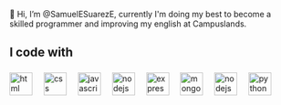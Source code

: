 👋 Hi, I’m @SamuelESuarezE, currently I'm doing my best to become a skilled programmer and improving my english at Campuslands.

<h2 align="left">I code with</h2>

###

<div align="left">
    <img src="https://cdn-icons-png.flaticon.com/256/174/174854.png" height="40" alt="html logo"  />
  <img width="12" />
    <img src="https://upload.wikimedia.org/wikipedia/commons/thumb/6/62/CSS3_logo.svg/1024px-CSS3_logo.svg.png" height="40" alt="css logo"  />
  <img width="12" />
  <img src="https://cdn.jsdelivr.net/gh/devicons/devicon/icons/javascript/javascript-original.svg" height="40" alt="javascript logo"  />
  <img width="12" />
  <img src="https://cdn.jsdelivr.net/gh/devicons/devicon/icons/nodejs/nodejs-original.svg" height="40" alt="nodejs logo"  />
  <img width="12" />
  <img src="https://upload.wikimedia.org/wikipedia/commons/thumb/8/88/Status_iucn_EX_icon.svg/480px-Status_iucn_EX_icon.svg.png" height="40" alt="express logo"  />
  <img width="12" />
    <img src="https://cdn.worldvectorlogo.com/logos/mongodb-icon-2.svg" height="40" alt="mongodb logo"  />
  <img width="12" />
    <img src="https://cdn.iconscout.com/icon/free/png-256/free-mysql-3628940-3030165.png" height="40" alt="nodejs logo"  />
  <img width="12" />

  <img src="https://upload.wikimedia.org/wikipedia/commons/thumb/c/cf/Python_logo_51.svg/1200px-Python_logo_51.svg.png" height="40" alt="python logo"  />
  <img width="12" />
</div>

###
